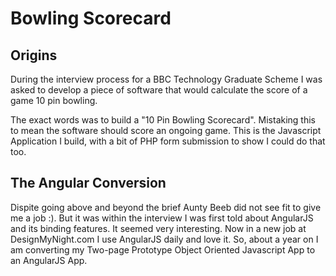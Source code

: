 # Bowling Scorecard

## Origins
During the interview process for a BBC Technology Graduate Scheme I was asked to develop a piece of software that would calculate the score of a game 10 pin bowling.

The exact words was to build a "10 Pin Bowling Scorecard". Mistaking this to mean the software should score an ongoing game. This is the Javascript Application I build, with a bit of PHP form submission to show I could do that too.

## The Angular Conversion

Dispite going above and beyond the brief Aunty Beeb did not see fit to give me a job :).
But it was within the interview I was first told about AngularJS and its binding features. It seemed very interesting. Now in a new job at DesignMyNight.com I use AngularJS daily and love it.
So, about a year on I am converting my Two-page Prototype Object Oriented Javascript App to an AngularJS App.